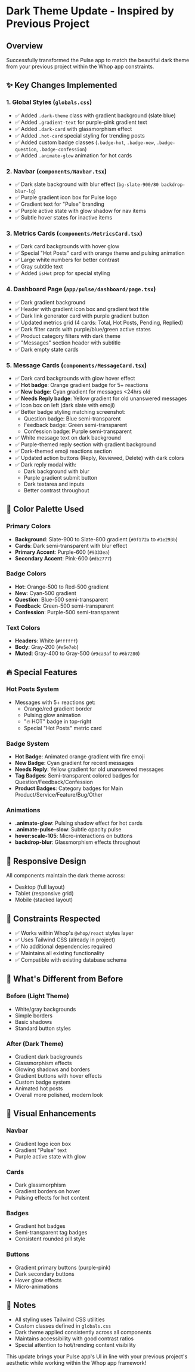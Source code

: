 # Dark Theme Update - Inspired by Previous Project

## Overview
Successfully transformed the Pulse app to match the beautiful dark theme from your previous project within the Whop app constraints.

## ✨ Key Changes Implemented

### 1. **Global Styles** (`globals.css`)
- ✅ Added `.dark-theme` class with gradient background (slate blue)
- ✅ Added `.gradient-text` for purple-pink gradient text
- ✅ Added `.dark-card` with glassmorphism effect
- ✅ Added `.hot-card` special styling for trending posts
- ✅ Added custom badge classes (`.badge-hot`, `.badge-new`, `.badge-question`, `.badge-confession`)
- ✅ Added `.animate-glow` animation for hot cards

### 2. **Navbar** (`components/Navbar.tsx`)
- ✅ Dark slate background with blur effect (`bg-slate-900/80 backdrop-blur-lg`)
- ✅ Purple gradient icon box for Pulse logo
- ✅ Gradient text for "Pulse" branding
- ✅ Purple active state with glow shadow for nav items
- ✅ Subtle hover states for inactive items

### 3. **Metrics Cards** (`components/MetricsCard.tsx`)
- ✅ Dark card backgrounds with hover glow
- ✅ Special "Hot Posts" card with orange theme and pulsing animation
- ✅ Large white numbers for better contrast
- ✅ Gray subtitle text
- ✅ Added `isHot` prop for special styling

### 4. **Dashboard Page** (`app/pulse/dashboard/page.tsx`)
- ✅ Dark gradient background
- ✅ Header with gradient icon box and gradient text title
- ✅ Dark link generator card with purple gradient button
- ✅ Updated metrics grid (4 cards: Total, Hot Posts, Pending, Replied)
- ✅ Dark filter cards with purple/blue/green active states
- ✅ Product category filters with dark theme
- ✅ "Messages" section header with subtitle
- ✅ Dark empty state cards

### 5. **Message Cards** (`components/MessageCard.tsx`)
- ✅ Dark card backgrounds with glow hover effect
- ✅ **Hot badge**: Orange gradient badge for 5+ reactions
- ✅ **New badge**: Cyan gradient for messages <24hrs old
- ✅ **Needs Reply badge**: Yellow gradient for old unanswered messages
- ✅ Icon box on left (dark slate with emoji)
- ✅ Better badge styling matching screenshot:
  - Question badge: Blue semi-transparent
  - Feedback badge: Green semi-transparent
  - Confession badge: Purple semi-transparent
- ✅ White message text on dark background
- ✅ Purple-themed reply section with gradient background
- ✅ Dark-themed emoji reactions section
- ✅ Updated action buttons (Reply, Reviewed, Delete) with dark colors
- ✅ Dark reply modal with:
  - Dark background with blur
  - Purple gradient submit button
  - Dark textarea and inputs
  - Better contrast throughout

## 🎨 Color Palette Used

### Primary Colors
- **Background**: Slate-900 to Slate-800 gradient (`#0f172a` to `#1e293b`)
- **Cards**: Dark semi-transparent with blur effect
- **Primary Accent**: Purple-600 (`#9333ea`)
- **Secondary Accent**: Pink-600 (`#db2777`)

### Badge Colors
- **Hot**: Orange-500 to Red-500 gradient
- **New**: Cyan-500 gradient
- **Question**: Blue-500 semi-transparent
- **Feedback**: Green-500 semi-transparent
- **Confession**: Purple-500 semi-transparent

### Text Colors
- **Headers**: White (`#ffffff`)
- **Body**: Gray-200 (`#e5e7eb`)
- **Muted**: Gray-400 to Gray-500 (`#9ca3af` to `#6b7280`)

## 🔥 Special Features

### Hot Posts System
- Messages with 5+ reactions get:
  - Orange/red gradient border
  - Pulsing glow animation
  - "🔥 HOT" badge in top-right
  - Special "Hot Posts" metric card

### Badge System
- **Hot Badge**: Animated orange gradient with fire emoji
- **New Badge**: Cyan gradient for recent messages
- **Needs Reply**: Yellow gradient for old unanswered messages
- **Tag Badges**: Semi-transparent colored badges for Question/Feedback/Confession
- **Product Badges**: Category badges for Main Product/Service/Feature/Bug/Other

### Animations
- **.animate-glow**: Pulsing shadow effect for hot cards
- **.animate-pulse-slow**: Subtle opacity pulse
- **hover:scale-105**: Micro-interactions on buttons
- **backdrop-blur**: Glassmorphism effects throughout

## 📱 Responsive Design
All components maintain the dark theme across:
- Desktop (full layout)
- Tablet (responsive grid)
- Mobile (stacked layout)

## 🎯 Constraints Respected
- ✅ Works within Whop's `@whop/react` styles layer
- ✅ Uses Tailwind CSS (already in project)
- ✅ No additional dependencies required
- ✅ Maintains all existing functionality
- ✅ Compatible with existing database schema

## 🚀 What's Different from Before

### Before (Light Theme)
- White/gray backgrounds
- Simple borders
- Basic shadows
- Standard button styles

### After (Dark Theme)
- Gradient dark backgrounds
- Glassmorphism effects
- Glowing shadows and borders
- Gradient buttons with hover effects
- Custom badge system
- Animated hot posts
- Overall more polished, modern look

## 🎨 Visual Enhancements

### Navbar
- Gradient logo icon box
- Gradient "Pulse" text
- Purple active state with glow

### Cards
- Dark glassmorphism
- Gradient borders on hover
- Pulsing effects for hot content

### Badges
- Gradient hot badges
- Semi-transparent tag badges
- Consistent rounded pill style

### Buttons
- Gradient primary buttons (purple-pink)
- Dark secondary buttons
- Hover glow effects
- Micro-animations

## 📝 Notes
- All styling uses Tailwind CSS utilities
- Custom classes defined in `globals.css`
- Dark theme applied consistently across all components
- Maintains accessibility with good contrast ratios
- Special attention to hot/trending content visibility

This update brings your Pulse app's UI in line with your previous project's aesthetic while working within the Whop app framework!

